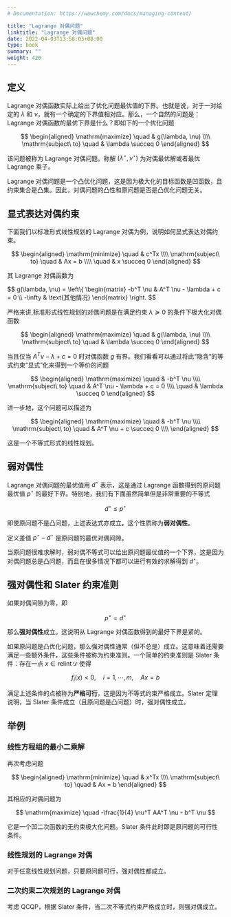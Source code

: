 ```yaml
---
# Documentation: https://wowchemy.com/docs/managing-content/

title: "Lagrange 对偶问题"
linktitle: "Lagrange 对偶问题"
date: 2022-04-03T13:58:03+08:00
type: book
summary: ""
weight: 420
---
```


<!--more-->

## 定义

Lagrange 对偶函数实际上给出了优化问题最优值的下界。也就是说，对于一对给定的 $\lambda$ 和 $\nu$，就有一个确定的下界值相对应。那么，一个自然的问题是：Lagrange 对偶函数的最优下界是什么？即如下的一个优化问题

$$
\begin{aligned}
    \mathrm{maximize} \quad & g(\lambda, \nu) \\\\
    \mathrm{subject\ to} \quad & \lambda \succeq 0
\end{aligned}
$$

该问题被称为 Lagrange 对偶问题。称解 $(\lambda^{\star}, \nu^{\star})$ 为对偶最优解或者最优 Lagrange 乘子。

Lagrange 对偶问题是一个凸优化问题，这是因为极大化的目标函数是凹函数，且约束集合是凸集。因此，对偶问题的凸性和原问题是否是凸优化问题无关。

## 显式表达对偶约束

下面我们以标准形式线性规划的 Lagrange 对偶为例，说明如何显式表达对偶约束。

$$
\begin{aligned}
    \mathrm{minimize} \quad & c^Tx \\\\
    \mathrm{subject\ to} \quad & Ax = b \\\\
    \quad & x \succeq 0
\end{aligned}
$$

其 Lagrange 对偶函数为

$$
g(\lambda, \nu) = \left\\{
    \begin{matrix}
        -b^T \nu & A^T \nu - \lambda + c = 0 \\\\
        -\infty & \text{其他情况}
    \end{matrix}
\right.
$$

严格来讲,标准形式线性规划的对偶问题是在满足约束 $\lambda \succeq 0$ 的条件下极大化对偶函数

$$
\begin{aligned}
    \mathrm{maximize} \quad & g(\lambda, \nu) \\\\
    \mathrm{subject\ to} \quad & \lambda \succeq 0
\end{aligned}
$$

当且仅当 $A^T \nu - \lambda + c = 0$ 时对偶函数 $g$ 有界。我们看看可以通过将此“隐含”的等式约束“显式”化来得到一个等价的问题

$$
\begin{aligned}
    \mathrm{maximize} \quad & -b^T \nu \\\\
    \mathrm{subject\ to} \quad & A^T \nu - \lambda + c = 0 \\\\
    \quad & \lambda \succeq 0
\end{aligned}
$$

进一步地，这个问题可以描述为

$$
\begin{aligned}
    \mathrm{maximize} \quad & -b^T \nu \\\\
    \mathrm{subject\ to} \quad & A^T \nu + c \succeq 0 \\\\
\end{aligned}
$$

这是一个不等式形式的线性规划。

## 弱对偶性

Lagrange 对偶问题的最优值用 $d^{\star}$ 表示，这是通过 Lagrange 函数得到的原问题最优值 $p^{\star}$ 的最好下界。特别地，我们有下面虽然简单但是非常重要的不等式

$$
d^{\star} \leqslant p^{\star}
$$

即使原问题不是凸问题，上述表达式亦成立。这个性质称为**弱对偶性**。

定义差值 $p^{\star} - d^{\star}$ 是原问题的最优对偶间隙。

当原问题很难求解时，弱对偶不等式可以给出原问题最优值的一个下界，这是因为对偶问题总是凸问题，而且在很多情况下都可以进行有效的求解得到 $d^{\star}$。

## 强对偶性和 Slater 约束准则

如果对偶间隙为零，即

$$
p^{\star} = d^{\star}
$$

那么**强对偶性**成立。这说明从 Lagrange 对偶函数得到的最好下界是紧的。

如果原问题是凸优化问题，那么强对偶性通常（但不总是）成立。这意味着还需要满足一些额外条件，这些条件被称为约束准则。一个简单的约束准则是 Slater 条件：存在一点 $x \in \operatorname{relint} \mathcal{D}$ 使得

$$
f_i(x) < 0, \quad i=1,\cdots,m, \quad Ax = b
$$

满足上述条件的点被称为**严格可行**，这是因为不等式约束严格成立。Slater 定理说明，当 Slater 条件成立（且原问题是凸问题）时，强对偶性成立。

## 举例

### 线性方程组的最小二乘解

再次考虑问题

$$
\begin{aligned}
    \mathrm{minimize} \quad & x^Tx \\\\
    \mathrm{subject\ to} \quad & Ax = b
\end{aligned}
$$

其相应的对偶问题为

$$
\mathrm{maximize} \quad -\frac{1}{4} \nu^T AA^T \nu - b^T \nu
$$

它是一个凹二次函数的无约束极大化问题。Slater 条件此时即是原问题的可行性条件。

### 线性规划的 Lagrange 对偶

对于任意线性规划问题，只要原问题可行，强对偶性都成立。

### 二次约束二次规划的 Lagrange 对偶

考虑 QCQP，根据 Slater 条件，当二次不等式约束严格成立时，则强对偶成立。